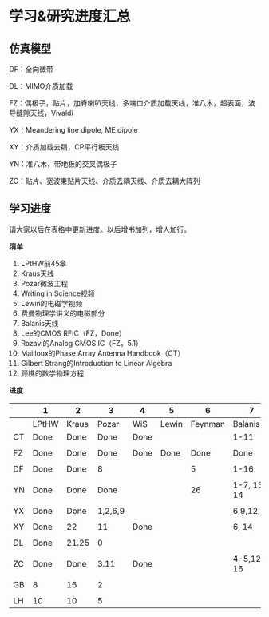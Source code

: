 # 学习&研究进度汇总

## 仿真模型

DF：全向微带

DL：MIMO介质加载

FZ：偶极子，贴片，加脊喇叭天线，多端口介质加载天线，准八木，超表面，波导缝隙天线，Vivaldi

YX：Meandering line dipole, ME dipole

XY：介质加载去耦，CP平行板天线

YN：准八木，带地板的交叉偶极子

ZC：贴片、宽波束贴片天线、介质去耦天线、介质去耦大阵列

## 学习进度

请大家以后在表格中更新进度。以后增书加列，增人加行。

**清单**

1. LPtHW前45章
2. Kraus天线
3. Pozar微波工程
4. Writing in Science视频
5. Lewin的电磁学视频
6. 费曼物理学讲义的电磁部分
7. Balanis天线
8. Lee的CMOS RFIC（FZ，Done）
9. Razavi的Analog CMOS IC（FZ，5.1）
10. Mailloux的Phase Array Antenna Handbook（CT）
11. Gilbert Strang的Introduction to Linear Algebra
12. 顾樵的数学物理方程

**进度**

|      | 1     | 2     | 3     | 4    | 5     | 6       | 7           | 10       | 11     | 12   |
| ---- | ----- | ----- | ----- | ---- | ----- | ------- | ----------- | -------- | -------- | -------- |
|      | LPtHW | Kraus | Pozar | WiS  | Lewin | Feynman | Balanis     | Mailloux | Strang | Gu |
| CT   | Done  | Done  | Done  | Done |       |         | 1-11        |   1-5    |       |       |
|      |       |       |       |      |       |         |             |          |          |          |
| FZ   | Done  | Done  | Done  | Done | Done  | Done    | Done        |  | 25     | 14 |
|      |       |       |       |      |       |         |             |          |          |          |
| DF   | Done  | Done  | 8     |      |       | 5       |     1-16    |          |          |          |
|      |       |       |       |      |       |         |             |          |          |          |
| YN   | Done  | Done  | Done  |      |       | 26      |1-7, 13-14   |          |          |          |
|      |       |       |       |      |       |         |             |          |          |          |
| YX   | Done  | Done  |1,2,6,9|      |       |         | 6,9,12,14   |          |          |          |
|      |       |       |       |      |       |         |             |          |          |          |
| XY   | Done  | 22    | 11    | Done |       |         | 6, 14           |          |          |          |
|      |       |       |       |      |       |         |             |          |          |          |
| DL   | Done  | 21.25 | 0     |      |       |         |             |          |          |          |
|      |       |       |       |      |       |         |             |          |          |          |
| ZC   | Done  | Done | 3.11  | Done |       |         | 4-5,12-16         |          |          |          |
|      |       |       |       |      |       |         |             |          |          |          |
| GB   | 8     |16     | 2     |      |       |         |             |          |          |          |
|      |       |       |       |      |       |         |             |          |          |          |
| LH   |  10   | 10    | 5     |      |       |         |             |          |          |          |